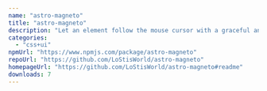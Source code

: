 ```yaml
---
name: "astro-magneto"
title: "astro-magneto"
description: "Let an element follow the mouse cursor with a graceful and smooth motion."
categories:
  - "css+ui"
npmUrl: "https://www.npmjs.com/package/astro-magneto"
repoUrl: "https://github.com/LoStisWorld/astro-magneto"
homepageUrl: "https://github.com/LoStisWorld/astro-magneto#readme"
downloads: 7
---
```

